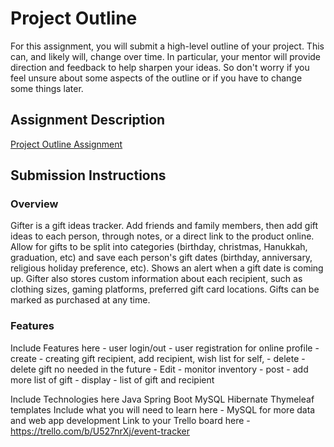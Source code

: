 # Project Outline
For this assignment, you will submit a high-level outline of your project. This can, and likely will, change over time. In particular, your mentor will provide direction and feedback to help sharpen your ideas. So don't worry if you feel unsure about some aspects of the outline or if you have to change some things later.

## Assignment Description
[Project Outline Assignment](https://education.launchcode.org/liftoff/modules/assignments/project-outline)

## Submission Instructions

### Overview
Gifter is a gift ideas tracker. Add friends and family members, then add gift 
ideas to each person, through notes, or a direct link to the product 
online. Allow for gifts to be split into categories (birthday, christmas,
 Hanukkah, graduation, etc) and save each person's gift dates (birthday, 
 anniversary, religious holiday preference, etc). Shows an alert when a gift date 
 is coming up. Gifter also stores custom information about each recipient, such as 
 clothing sizes, gaming platforms, preferred gift card locations. Gifts can be 
 marked as purchased at any time.
### Features
Include Features here
    - user login/out - user registration for online profile 
    - create - creating gift recipient, add recipient, wish list for self, 
     - delete - delete gift no needed in the future
     - Edit - monitor inventory 
     - post - add more list of gift 
     - display - list of gift and recipient 
 
Include Technologies here
        Java
        Spring Boot
        MySQL
        Hibernate
        Thymeleaf templates
Include what you will need to learn here
    - MySQL for more data and web app development
Link to your Trello board here
    - https://trello.com/b/U527nrXj/event-tracker
